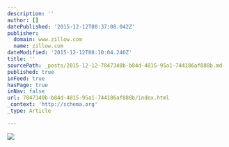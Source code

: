 ```yaml
---
description: ''
author: []
datePublished: '2015-12-12T08:37:08.042Z'
publisher:
  domain: www.zillow.com
  name: zillow.com
dateModified: '2015-12-12T08:10:04.246Z'
title: ''
sourcePath: _posts/2015-12-12-7847340b-b84d-4815-95a1-744186af888b.md
published: true
inFeed: true
hasPage: true
inNav: false
url: 7847340b-b84d-4815-95a1-744186af888b/index.html
_context: 'http://schema.org'
_type: Article

---
```

![](http://photos1.zillowstatic.com/p_c/ISl28qio6zzmh01000000000.jpg)